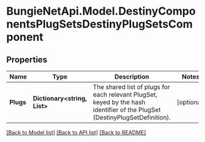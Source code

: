 # BungieNetApi.Model.DestinyComponentsPlugSetsDestinyPlugSetsComponent
## Properties

Name | Type | Description | Notes
------------ | ------------- | ------------- | -------------
**Plugs** | **Dictionary<string, List<DestinySocketsDestinyItemPlug>>** | The shared list of plugs for each relevant PlugSet, keyed by the hash identifier of the PlugSet (DestinyPlugSetDefinition). | [optional] 

[[Back to Model list]](../README.md#documentation-for-models) [[Back to API list]](../README.md#documentation-for-api-endpoints) [[Back to README]](../README.md)


